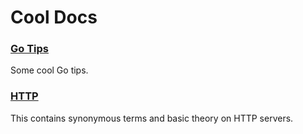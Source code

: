 # Cool Docs

### [Go Tips](https://github.com/astenmies/various-docs/blob/master/go-tips.md)
Some cool Go tips.

### [HTTP](https://github.com/astenmies/various-docs/blob/master/http.md)
This contains synonymous terms and basic theory on HTTP servers.
